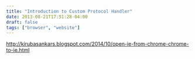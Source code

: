 ```yaml
---
title: "Introduction to Custom Protocol Handler"
date: 2013-08-21T17:51:28-04:00
draft: false
tags: ["browser", "website"]
---
```


http://kirubasankars.blogspot.com/2014/10/open-ie-from-chrome-chrome-to-ie.html
